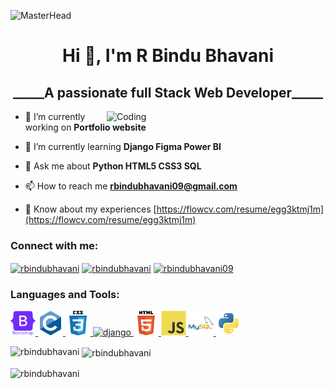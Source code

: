 ![MasterHead](https://camo.githubusercontent.com/a0a9f9e15354c2ce05d7939b2bb024e55fbb9927c540d1e44351e553a5ff2bad/68747470733a2f2f692e6962622e636f2f6246735a44517a2f363837343734373037333361326632663664363137323735363633303330333132643664373432653637363937343638373536323265363936663266353037323635366436393735366432643434363536633639373636353732373932663737363536322e676966)
<h1 align="center">Hi 👋, I'm R Bindu Bhavani</h1>

<h2 align="center">_____A passionate full Stack Web Developer_____</h2>
<img align="right" alt="Coding" width="350" src="https://user-images.githubusercontent.com/74038190/236119160-976a0405-caa7-470c-9356-16d43402ea0a.gif">

- 🔭 I’m currently working on **Portfolio website**

- 🌱 I’m currently learning **Django Figma Power BI**

- 💬 Ask me about **Python HTML5 CSS3 SQL**

- 📫 How to reach me **rbindubhavani09@gmail.com**

- 📄 Know about my experiences [https://flowcv.com/resume/egg3ktmj1m](https://flowcv.com/resume/egg3ktmj1m)
<h3 align="left">Connect with me:</h3>
<p align="left">
<a href="https://linkedin.com/in/rbindubhavani" target="blank"><img align="center" src="https://raw.githubusercontent.com/rahuldkjain/github-profile-readme-generator/master/src/images/icons/Social/linked-in-alt.svg" alt="rbindubhavani" height="30" width="40" /></a>
<a href="https://dribbble.com/rbindubhavani" target="blank"><img align="center" src="https://raw.githubusercontent.com/rahuldkjain/github-profile-readme-generator/master/src/images/icons/Social/dribbble.svg" alt="rbindubhavani" height="30" width="40" /></a>
<a href="https://www.hackerrank.com/rbindubhavani09" target="blank"><img align="center" src="https://raw.githubusercontent.com/rahuldkjain/github-profile-readme-generator/master/src/images/icons/Social/hackerrank.svg" alt="rbindubhavani09" height="30" width="40" /></a>
</p>

<h3 align="left">Languages and Tools:</h3>
<p align="left"> <a href="https://getbootstrap.com" target="_blank" rel="noreferrer"> <img src="https://raw.githubusercontent.com/devicons/devicon/master/icons/bootstrap/bootstrap-plain-wordmark.svg" alt="bootstrap" width="40" height="40"/> </a> <a href="https://www.cprogramming.com/" target="_blank" rel="noreferrer"> <img src="https://raw.githubusercontent.com/devicons/devicon/master/icons/c/c-original.svg" alt="c" width="40" height="40"/> </a> <a href="https://www.w3schools.com/css/" target="_blank" rel="noreferrer"> <img src="https://raw.githubusercontent.com/devicons/devicon/master/icons/css3/css3-original-wordmark.svg" alt="css3" width="40" height="40"/> </a> <a href="https://www.djangoproject.com/" target="_blank" rel="noreferrer"> <img src="https://cdn.worldvectorlogo.com/logos/django.svg" alt="django" width="40" height="40"/> </a> <a href="https://www.w3.org/html/" target="_blank" rel="noreferrer"> <img src="https://raw.githubusercontent.com/devicons/devicon/master/icons/html5/html5-original-wordmark.svg" alt="html5" width="40" height="40"/> </a> <a href="https://developer.mozilla.org/en-US/docs/Web/JavaScript" target="_blank" rel="noreferrer"> <img src="https://raw.githubusercontent.com/devicons/devicon/master/icons/javascript/javascript-original.svg" alt="javascript" width="40" height="40"/> </a> <a href="https://www.mysql.com/" target="_blank" rel="noreferrer"> <img src="https://raw.githubusercontent.com/devicons/devicon/master/icons/mysql/mysql-original-wordmark.svg" alt="mysql" width="40" height="40"/> </a> <a href="https://www.python.org" target="_blank" rel="noreferrer"> <img src="https://raw.githubusercontent.com/devicons/devicon/master/icons/python/python-original.svg" alt="python" width="40" height="40"/> </a> </p>

<p><img align="left" src="https://github-readme-stats.vercel.app/api/top-langs?username=rbindubhavani&show_icons=true&locale=en&layout=compact" alt="rbindubhavani" /></p>

<p>&nbsp;<img align="center" src="https://github-readme-stats.vercel.app/api?username=rbindubhavani&show_icons=true&locale=en" alt="rbindubhavani" /></p>

<p><img align="center" src="https://github-readme-streak-stats.herokuapp.com/?user=rbindubhavani&" alt="rbindubhavani" /></p>
